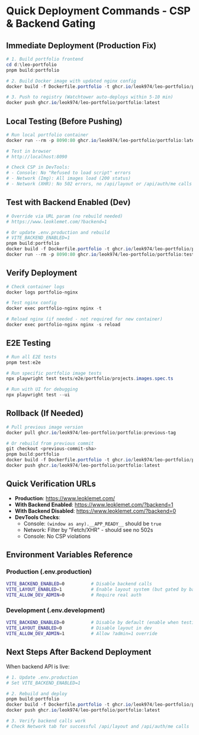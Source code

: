 # Quick Deployment Commands - CSP & Backend Gating

## Immediate Deployment (Production Fix)

```powershell
# 1. Build portfolio frontend
cd d:\leo-portfolio
pnpm build:portfolio

# 2. Build Docker image with updated nginx config
docker build -f Dockerfile.portfolio -t ghcr.io/leok974/leo-portfolio/portfolio:latest .

# 3. Push to registry (Watchtower auto-deploys within 5-10 min)
docker push ghcr.io/leok974/leo-portfolio/portfolio:latest
```

## Local Testing (Before Pushing)

```powershell
# Run local portfolio container
docker run --rm -p 8090:80 ghcr.io/leok974/leo-portfolio/portfolio:latest

# Test in browser
# http://localhost:8090

# Check CSP in DevTools:
# - Console: No "Refused to load script" errors
# - Network (Img): All images load (200 status)
# - Network (XHR): No 502 errors, no /api/layout or /api/auth/me calls
```

## Test with Backend Enabled (Dev)

```powershell
# Override via URL param (no rebuild needed)
# https://www.leoklemet.com/?backend=1

# Or update .env.production and rebuild
# VITE_BACKEND_ENABLED=1
pnpm build:portfolio
docker build -f Dockerfile.portfolio -t ghcr.io/leok974/leo-portfolio/portfolio:test .
docker run --rm -p 8090:80 ghcr.io/leok974/leo-portfolio/portfolio:test
```

## Verify Deployment

```powershell
# Check container logs
docker logs portfolio-nginx

# Test nginx config
docker exec portfolio-nginx nginx -t

# Reload nginx (if needed - not required for new container)
docker exec portfolio-nginx nginx -s reload
```

## E2E Testing

```powershell
# Run all E2E tests
pnpm test:e2e

# Run specific portfolio image tests
npx playwright test tests/e2e/portfolio/projects.images.spec.ts

# Run with UI for debugging
npx playwright test --ui
```

## Rollback (If Needed)

```powershell
# Pull previous image version
docker pull ghcr.io/leok974/leo-portfolio/portfolio:previous-tag

# Or rebuild from previous commit
git checkout <previous-commit-sha>
pnpm build:portfolio
docker build -f Dockerfile.portfolio -t ghcr.io/leok974/leo-portfolio/portfolio:latest .
docker push ghcr.io/leok974/leo-portfolio/portfolio:latest
```

## Quick Verification URLs

- **Production**: https://www.leoklemet.com/
- **With Backend Enabled**: https://www.leoklemet.com/?backend=1
- **With Backend Disabled**: https://www.leoklemet.com/?backend=0
- **DevTools Checks**:
  - Console: `(window as any).__APP_READY__` should be `true`
  - Network: Filter by "Fetch/XHR" - should see no 502s
  - Console: No CSP violations

## Environment Variables Reference

### Production (.env.production)
```bash
VITE_BACKEND_ENABLED=0          # Disable backend calls
VITE_LAYOUT_ENABLED=1           # Enable layout system (but gated by backend flag)
VITE_ALLOW_DEV_ADMIN=0          # Require real auth
```

### Development (.env.development)
```bash
VITE_BACKEND_ENABLED=0          # Disable by default (enable when testing locally)
VITE_LAYOUT_ENABLED=0           # Disable layout in dev
VITE_ALLOW_DEV_ADMIN=1          # Allow ?admin=1 override
```

## Next Steps After Backend Deployment

When backend API is live:

```powershell
# 1. Update .env.production
# Set VITE_BACKEND_ENABLED=1

# 2. Rebuild and deploy
pnpm build:portfolio
docker build -f Dockerfile.portfolio -t ghcr.io/leok974/leo-portfolio/portfolio:latest .
docker push ghcr.io/leok974/leo-portfolio/portfolio:latest

# 3. Verify backend calls work
# Check Network tab for successful /api/layout and /api/auth/me calls
```
